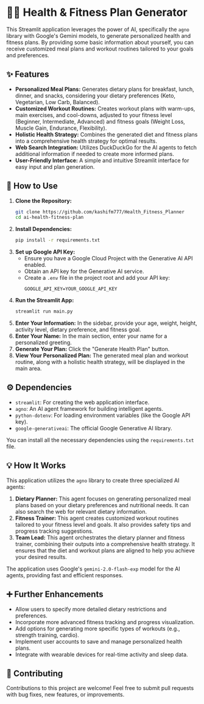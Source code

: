 # 🏋️‍♂️ Health & Fitness Plan Generator

This Streamlit application leverages the power of AI, specifically the `agno` library with Google's Gemini models, to generate personalized health and fitness plans. By providing some basic information about yourself, you can receive customized meal plans and workout routines tailored to your goals and preferences.

## ✨ Features

* **Personalized Meal Plans:** Generates dietary plans for breakfast, lunch, dinner, and snacks, considering your dietary preferences (Keto, Vegetarian, Low Carb, Balanced).
* **Customized Workout Routines:** Creates workout plans with warm-ups, main exercises, and cool-downs, adjusted to your fitness level (Beginner, Intermediate, Advanced) and fitness goals (Weight Loss, Muscle Gain, Endurance, Flexibility).
* **Holistic Health Strategy:** Combines the generated diet and fitness plans into a comprehensive health strategy for optimal results.
* **Web Search Integration:** Utilizes DuckDuckGo for the AI agents to fetch additional information if needed to create more informed plans.
* **User-Friendly Interface:** A simple and intuitive Streamlit interface for easy input and plan generation.

## 🚀 How to Use

1.  **Clone the Repository:**
    ```bash
    git clone https://github.com/kashifm777/Health_Fitness_Planner
    cd ai-health-fitness-plan
    ```
2.  **Install Dependencies:**
    ```bash
    pip install -r requirements.txt
    ```
3.  **Set up Google API Key:**
    * Ensure you have a Google Cloud Project with the Generative AI API enabled.
    * Obtain an API key for the Generative AI service.
    * Create a `.env` file in the project root and add your API key:
        ```dotenv
        GOOGLE_API_KEY=YOUR_GOOGLE_API_KEY
        ```
4.  **Run the Streamlit App:**
    ```bash
    streamlit run main.py
    ```
5.  **Enter Your Information:** In the sidebar, provide your age, weight, height, activity level, dietary preference, and fitness goal.
6.  **Enter Your Name:** In the main section, enter your name for a personalized greeting.
7.  **Generate Your Plan:** Click the "Generate Health Plan" button.
8.  **View Your Personalized Plan:** The generated meal plan and workout routine, along with a holistic health strategy, will be displayed in the main area.

## ⚙️ Dependencies

* `streamlit`: For creating the web application interface.
* `agno`: An AI agent framework for building intelligent agents.
* `python-dotenv`: For loading environment variables (like the Google API key).
* `google-generativeai`: The official Google Generative AI library.

You can install all the necessary dependencies using the `requirements.txt` file.

## 💡 How It Works

This application utilizes the `agno` library to create three specialized AI agents:

1.  **Dietary Planner:** This agent focuses on generating personalized meal plans based on your dietary preferences and nutritional needs. It can also search the web for relevant dietary information.
2.  **Fitness Trainer:** This agent creates customized workout routines tailored to your fitness level and goals. It also provides safety tips and progress tracking suggestions.
3.  **Team Lead:** This agent orchestrates the dietary planner and fitness trainer, combining their outputs into a comprehensive health strategy. It ensures that the diet and workout plans are aligned to help you achieve your desired results.

The application uses Google's `gemini-2.0-flash-exp` model for the AI agents, providing fast and efficient responses.

## ➕ Further Enhancements

* Allow users to specify more detailed dietary restrictions and preferences.
* Incorporate more advanced fitness tracking and progress visualization.
* Add options for generating more specific types of workouts (e.g., strength training, cardio).
* Implement user accounts to save and manage personalized health plans.
* Integrate with wearable devices for real-time activity and sleep data.

## 🙏 Contributing

Contributions to this project are welcome! Feel free to submit pull requests with bug fixes, new features, or improvements.
